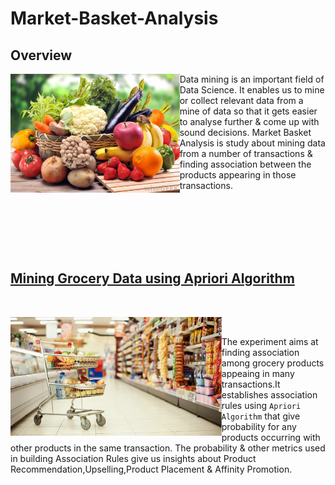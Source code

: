 # Market-Basket-Analysis

## Overview

<p align="center">
  <img src="https://github.com/rakeshdatascience/Market-Basket-Analysis/blob/master/Mining%20Grocery%20Data%20using%20Apriori%20Algorithm/Images/group-of-vegetables-in-basket.jpg",alt="neofetch" align="left" height="190px">
  </p>


Data mining is an important field of Data Science. It enables us to mine or collect relevant data from a mine of data so that it gets easier to analyse further & come up with sound decisions. Market Basket Analysis is study about mining data from a number of transactions &  finding association between the products appearing in those transactions.


<br/>
<br/>
<br/>





<br/>
<br/>




## [Mining Grocery Data using Apriori Algorithm](Mining%20Grocery%20Data%20using%20Apriori%20Algorithm)
<br/>


<p align="center">
  <img src="https://github.com/rakeshdatascience/Market-Basket-Analysis/blob/master/Mining%20Grocery%20Data%20using%20Apriori%20Algorithm/Images/cover%20photo%20-%20example.jpg",alt="neofetch" align="left" height="190px">
  </p>



<br/>



The experiment  aims at finding association among grocery products appeaing in many transactions.It establishes association rules using `Apriori Algorithm` that give probability for any products occurring with other products in the same transaction. The probability & other metrics used in building Association Rules give us insights about Product Recommendation,Upselling,Product Placement & Affinity Promotion. 



























